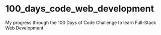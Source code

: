 # 100_days_code_web_development
My progress through the 100 Days of Code Challenge to learn Full-Stack Web Development
